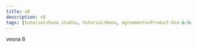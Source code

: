 ```yaml
---
title: v8
description: v8
tags: [tutorial>hana_studio, tutorial>Hana, agreements>Product-Use-&-Support-Terms, products>project-"Sentinel"]
---
```

vesna 8

